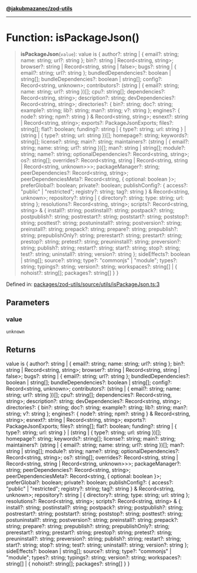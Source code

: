 [**@jakubmazanec/zod-utils**](../README.md)

---

# Function: isPackageJson()

> **isPackageJson**(`value`): value is \{ author?: string \| \{ email?: string; name: string; url?:
> string \}; bin?: string \| Record\<string, string\>; browser?: string \| Record\<string, string \|
> false\>; bugs?: string \| \{ email?: string; url?: string \}; bundledDependencies?: boolean \|
> string\[\]; bundleDependencies?: boolean \| string\[\]; config?: Record\<string, unknown\>;
> contributors?: (string \| \{ email?: string; name: string; url?: string \})\[\]; cpu?: string\[\];
> dependencies?: Record\<string, string\>; description?: string; devDependencies?: Record\<string,
> string\>; directories?: \{ bin?: string; doc?: string; example?: string; lib?: string; man?:
> string; v?: string \}; engines?: \{ node?: string; npm?: string \} & Record\<string, string\>;
> esnext?: string \| Record\<string, string\>; exports?: PackageJsonExports; files?: string\[\];
> flat?: boolean; funding?: string \| \{ type?: string; url: string \} \| (string \| \{ type?:
> string; url: string \})\[\]; homepage?: string; keywords?: string\[\]; license?: string; main?:
> string; maintainers?: (string \| \{ email?: string; name: string; url?: string \})\[\]; man?:
> string \| string\[\]; module?: string; name?: string; optionalDependencies?: Record\<string,
> string\>; os?: string\[\]; overrides?: Record\<string, string \| Record\<string, string \|
> Record\<string, unknown\>\>\>; packageManager?: string; peerDependencies?: Record\<string,
> string\>; peerDependenciesMeta?: Record\<string, \{ optional: boolean \}\>; preferGlobal?:
> boolean; private?: boolean; publishConfig?: \{ access?: "public" \| "restricted"; registry?:
> string; tag?: string \} & Record\<string, unknown\>; repository?: string \| \{ directory?: string;
> type: string; url: string \}; resolutions?: Record\<string, string\>; scripts?: Record\<string,
> string\> & \{ install?: string; postinstall?: string; postpack?: string; postpublish?: string;
> postrestart?: string; poststart?: string; poststop?: string; posttest?: string; postuninstall?:
> string; postversion?: string; preinstall?: string; prepack?: string; prepare?: string;
> prepublish?: string; prepublishOnly?: string; prerestart?: string; prestart?: string; prestop?:
> string; pretest?: string; preuninstall?: string; preversion?: string; publish?: string; restart?:
> string; start?: string; stop?: string; test?: string; uninstall?: string; version?: string \};
> sideEffects?: boolean \| string\[\]; source?: string; type?: "commonjs" \| "module"; types?:
> string; typings?: string; version?: string; workspaces?: string\[\] \| \{ nohoist?: string\[\];
> packages?: string\[\] \} \}

Defined in:
[packages/zod-utils/source/utils/isPackageJson.ts:3](https://github.com/jakubmazanec/tools/blob/a1a5edf56256b0aa4e209cc73bc7a07f5d7fc236/packages/zod-utils/source/utils/isPackageJson.ts#L3)

## Parameters

### value

`unknown`

## Returns

value is \{ author?: string \| \{ email?: string; name: string; url?: string \}; bin?: string \|
Record\<string, string\>; browser?: string \| Record\<string, string \| false\>; bugs?: string \| \{
email?: string; url?: string \}; bundledDependencies?: boolean \| string\[\]; bundleDependencies?:
boolean \| string\[\]; config?: Record\<string, unknown\>; contributors?: (string \| \{ email?:
string; name: string; url?: string \})\[\]; cpu?: string\[\]; dependencies?: Record\<string,
string\>; description?: string; devDependencies?: Record\<string, string\>; directories?: \{ bin?:
string; doc?: string; example?: string; lib?: string; man?: string; v?: string \}; engines?: \{
node?: string; npm?: string \} & Record\<string, string\>; esnext?: string \| Record\<string,
string\>; exports?: PackageJsonExports; files?: string\[\]; flat?: boolean; funding?: string \| \{
type?: string; url: string \} \| (string \| \{ type?: string; url: string \})\[\]; homepage?:
string; keywords?: string\[\]; license?: string; main?: string; maintainers?: (string \| \{ email?:
string; name: string; url?: string \})\[\]; man?: string \| string\[\]; module?: string; name?:
string; optionalDependencies?: Record\<string, string\>; os?: string\[\]; overrides?:
Record\<string, string \| Record\<string, string \| Record\<string, unknown\>\>\>; packageManager?:
string; peerDependencies?: Record\<string, string\>; peerDependenciesMeta?: Record\<string, \{
optional: boolean \}\>; preferGlobal?: boolean; private?: boolean; publishConfig?: \{ access?:
"public" \| "restricted"; registry?: string; tag?: string \} & Record\<string, unknown\>;
repository?: string \| \{ directory?: string; type: string; url: string \}; resolutions?:
Record\<string, string\>; scripts?: Record\<string, string\> & \{ install?: string; postinstall?:
string; postpack?: string; postpublish?: string; postrestart?: string; poststart?: string;
poststop?: string; posttest?: string; postuninstall?: string; postversion?: string; preinstall?:
string; prepack?: string; prepare?: string; prepublish?: string; prepublishOnly?: string;
prerestart?: string; prestart?: string; prestop?: string; pretest?: string; preuninstall?: string;
preversion?: string; publish?: string; restart?: string; start?: string; stop?: string; test?:
string; uninstall?: string; version?: string \}; sideEffects?: boolean \| string\[\]; source?:
string; type?: "commonjs" \| "module"; types?: string; typings?: string; version?: string;
workspaces?: string\[\] \| \{ nohoist?: string\[\]; packages?: string\[\] \} \}
